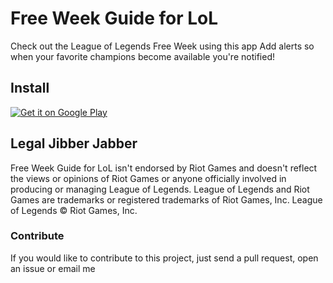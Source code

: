 # Free Week Guide for LoL

Check out the League of Legends Free Week using this app
Add alerts so when your favorite champions become available you're notified!

## Install

<a href='https://play.google.com/store/apps/details?id=com.matheusfroes.lolfreeweek&pcampaignid=MKT-Other-global-all-co-prtnr-py-PartBadge-Mar2515-1'><img alt='Get it on Google Play' src='https://play.google.com/intl/en_us/badges/images/generic/en_badge_web_generic.png'/></a>

## Legal Jibber Jabber

Free Week Guide for LoL isn't endorsed by Riot Games and doesn't reflect the views or opinions of Riot Games or anyone officially involved in producing or managing League of Legends. League of Legends and Riot Games are trademarks or registered trademarks of Riot Games, Inc. League of Legends © Riot Games, Inc.

### Contribute

If you would like to contribute to this project, just send a pull request, open an issue or email me
